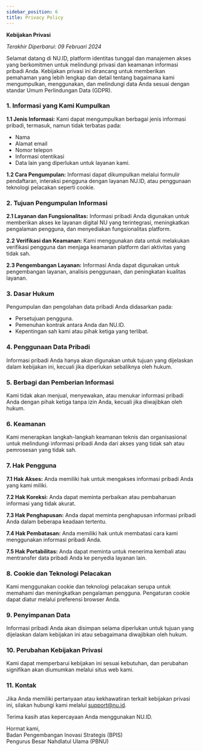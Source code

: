 ```yaml
---
sidebar_position: 6
title: Privacy Policy
---
```


**Kebijakan Privasi**

*Terakhir Diperbarui: 09 Februari 2024*

Selamat datang di NU.ID, platform identitas tunggal dan manajemen akses yang berkomitmen untuk melindungi privasi dan keamanan informasi pribadi Anda. Kebijakan privasi ini dirancang untuk memberikan pemahaman yang lebih lengkap dan detail tentang bagaimana kami mengumpulkan, menggunakan, dan melindungi data Anda sesuai dengan standar Umum Perlindungan Data (GDPR).

### 1. Informasi yang Kami Kumpulkan

**1.1 Jenis Informasi:**
Kami dapat mengumpulkan berbagai jenis informasi pribadi, termasuk, namun tidak terbatas pada:
- Nama
- Alamat email
- Nomor telepon
- Informasi otentikasi
- Data lain yang diperlukan untuk layanan kami.

**1.2 Cara Pengumpulan:**
Informasi dapat dikumpulkan melalui formulir pendaftaran, interaksi pengguna dengan layanan NU.ID, atau penggunaan teknologi pelacakan seperti cookie.

### 2. Tujuan Pengumpulan Informasi

**2.1 Layanan dan Fungsionalitas:**
Informasi pribadi Anda digunakan untuk memberikan akses ke layanan digital NU yang terintegrasi, meningkatkan pengalaman pengguna, dan menyediakan fungsionalitas platform.

**2.2 Verifikasi dan Keamanan:**
Kami menggunakan data untuk melakukan verifikasi pengguna dan menjaga keamanan platform dari aktivitas yang tidak sah.

**2.3 Pengembangan Layanan:**
Informasi Anda dapat digunakan untuk pengembangan layanan, analisis penggunaan, dan peningkatan kualitas layanan.

### 3. Dasar Hukum

Pengumpulan dan pengolahan data pribadi Anda didasarkan pada:
- Persetujuan pengguna.
- Pemenuhan kontrak antara Anda dan NU.ID.
- Kepentingan sah kami atau pihak ketiga yang terlibat.

### 4. Penggunaan Data Pribadi

Informasi pribadi Anda hanya akan digunakan untuk tujuan yang dijelaskan dalam kebijakan ini, kecuali jika diperlukan sebaliknya oleh hukum.

### 5. Berbagi dan Pemberian Informasi

Kami tidak akan menjual, menyewakan, atau menukar informasi pribadi Anda dengan pihak ketiga tanpa izin Anda, kecuali jika diwajibkan oleh hukum.

### 6. Keamanan

Kami menerapkan langkah-langkah keamanan teknis dan organisasional untuk melindungi informasi pribadi Anda dari akses yang tidak sah atau pemrosesan yang tidak sah.

### 7. Hak Pengguna

**7.1 Hak Akses:**
Anda memiliki hak untuk mengakses informasi pribadi Anda yang kami miliki.

**7.2 Hak Koreksi:**
Anda dapat meminta perbaikan atau pembaharuan informasi yang tidak akurat.

**7.3 Hak Penghapusan:**
Anda dapat meminta penghapusan informasi pribadi Anda dalam beberapa keadaan tertentu.

**7.4 Hak Pembatasan:**
Anda memiliki hak untuk membatasi cara kami menggunakan informasi pribadi Anda.

**7.5 Hak Portabilitas:**
Anda dapat meminta untuk menerima kembali atau mentransfer data pribadi Anda ke penyedia layanan lain.

### 8. Cookie dan Teknologi Pelacakan

Kami menggunakan cookie dan teknologi pelacakan serupa untuk memahami dan meningkatkan pengalaman pengguna. Pengaturan cookie dapat diatur melalui preferensi browser Anda.

### 9. Penyimpanan Data

Informasi pribadi Anda akan disimpan selama diperlukan untuk tujuan yang dijelaskan dalam kebijakan ini atau sebagaimana diwajibkan oleh hukum.

### 10. Perubahan Kebijakan Privasi

Kami dapat memperbarui kebijakan ini sesuai kebutuhan, dan perubahan signifikan akan diumumkan melalui situs web kami.

### 11. Kontak

Jika Anda memiliki pertanyaan atau kekhawatiran terkait kebijakan privasi ini, silakan hubungi kami melalui support@nu.id.

Terima kasih atas kepercayaan Anda menggunakan NU.ID.


Hormat kami,<br/>
Badan Pengembangan Inovasi Strategis (BPIS)<br/>
Pengurus Besar Nahdlatul Ulama (PBNU)<br/>

